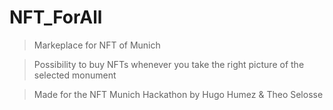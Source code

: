# NFT_ForAll

> Markeplace for NFT of Munich

> Possibility to buy NFTs whenever you take the right picture of the selected monument

> Made for the NFT Munich Hackathon by Hugo Humez & Theo Selosse